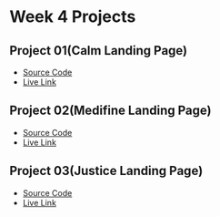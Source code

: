 # Week 4 Projects

## Project 01(Calm Landing Page)

- [Source Code](./Project%201(Calm%20Landing%20Page)/)
- [Live Link](https://calm-landing-page.netlify.app/)


## Project 02(Medifine Landing Page)
- [Source Code](./Project%202(Medifine%20Landing%20Page)/)
- [Live Link](https://medifine-landing-page.netlify.app/)

## Project 03(Justice Landing Page)
- [Source Code](./Project%203(Justice%20Landing%20Page)/)
- [Live Link](https://justice-landing-webpage.netlify.app/)